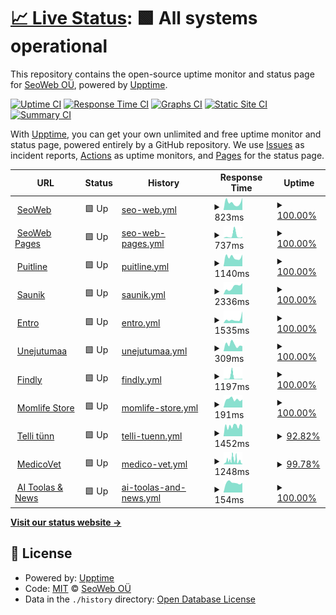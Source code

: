 # [📈 Live Status](https://SeoWeb.github.io/upptime): <!--live status--> **🟩 All systems operational**

This repository contains the open-source uptime monitor and status page for [SeoWeb OÜ](https://www.seoweb.ee), powered by [Upptime](https://github.com/upptime/upptime).

[![Uptime CI](https://github.com/SeoWeb/upptime/workflows/Uptime%20CI/badge.svg)](https://github.com/SeoWeb/upptime/actions?query=workflow%3A%22Uptime+CI%22)
[![Response Time CI](https://github.com/SeoWeb/upptime/workflows/Response%20Time%20CI/badge.svg)](https://github.com/SeoWeb/upptime/actions?query=workflow%3A%22Response+Time+CI%22)
[![Graphs CI](https://github.com/SeoWeb/upptime/workflows/Graphs%20CI/badge.svg)](https://github.com/SeoWeb/upptime/actions?query=workflow%3A%22Graphs+CI%22)
[![Static Site CI](https://github.com/SeoWeb/upptime/workflows/Static%20Site%20CI/badge.svg)](https://github.com/SeoWeb/upptime/actions?query=workflow%3A%22Static+Site+CI%22)
[![Summary CI](https://github.com/SeoWeb/upptime/workflows/Summary%20CI/badge.svg)](https://github.com/SeoWeb/upptime/actions?query=workflow%3A%22Summary+CI%22)

With [Upptime](https://upptime.js.org), you can get your own unlimited and free uptime monitor and status page, powered entirely by a GitHub repository. We use [Issues](https://github.com/SeoWeb/upptime/issues) as incident reports, [Actions](https://github.com/SeoWeb/upptime/actions) as uptime monitors, and [Pages](https://SeoWeb.github.io/upptime) for the status page.

<!--start: status pages-->
<!-- This summary is generated by Upptime (https://github.com/upptime/upptime) -->
<!-- Do not edit this manually, your changes will be overwritten -->
<!-- prettier-ignore -->
| URL | Status | History | Response Time | Uptime |
| --- | ------ | ------- | ------------- | ------ |
| <img alt="" src="https://icons.duckduckgo.com/ip3/seoweb.ee.ico" height="13"> [SeoWeb](https://seoweb.ee) | 🟩 Up | [seo-web.yml](https://github.com/SeoWeb/upptime/commits/HEAD/history/seo-web.yml) | <details><summary><img alt="Response time graph" src="./graphs/seo-web/response-time-week.png" height="20"> 823ms</summary><br><a href="https://SeoWeb.github.io/upptime/history/seo-web"><img alt="Response time 1386" src="https://img.shields.io/endpoint?url=https%3A%2F%2Fraw.githubusercontent.com%2FSeoWeb%2Fupptime%2FHEAD%2Fapi%2Fseo-web%2Fresponse-time.json"></a><br><a href="https://SeoWeb.github.io/upptime/history/seo-web"><img alt="24-hour response time 1356" src="https://img.shields.io/endpoint?url=https%3A%2F%2Fraw.githubusercontent.com%2FSeoWeb%2Fupptime%2FHEAD%2Fapi%2Fseo-web%2Fresponse-time-day.json"></a><br><a href="https://SeoWeb.github.io/upptime/history/seo-web"><img alt="7-day response time 823" src="https://img.shields.io/endpoint?url=https%3A%2F%2Fraw.githubusercontent.com%2FSeoWeb%2Fupptime%2FHEAD%2Fapi%2Fseo-web%2Fresponse-time-week.json"></a><br><a href="https://SeoWeb.github.io/upptime/history/seo-web"><img alt="30-day response time 1033" src="https://img.shields.io/endpoint?url=https%3A%2F%2Fraw.githubusercontent.com%2FSeoWeb%2Fupptime%2FHEAD%2Fapi%2Fseo-web%2Fresponse-time-month.json"></a><br><a href="https://SeoWeb.github.io/upptime/history/seo-web"><img alt="1-year response time 1386" src="https://img.shields.io/endpoint?url=https%3A%2F%2Fraw.githubusercontent.com%2FSeoWeb%2Fupptime%2FHEAD%2Fapi%2Fseo-web%2Fresponse-time-year.json"></a></details> | <details><summary><a href="https://SeoWeb.github.io/upptime/history/seo-web">100.00%</a></summary><a href="https://SeoWeb.github.io/upptime/history/seo-web"><img alt="All-time uptime 99.98%" src="https://img.shields.io/endpoint?url=https%3A%2F%2Fraw.githubusercontent.com%2FSeoWeb%2Fupptime%2FHEAD%2Fapi%2Fseo-web%2Fuptime.json"></a><br><a href="https://SeoWeb.github.io/upptime/history/seo-web"><img alt="24-hour uptime 100.00%" src="https://img.shields.io/endpoint?url=https%3A%2F%2Fraw.githubusercontent.com%2FSeoWeb%2Fupptime%2FHEAD%2Fapi%2Fseo-web%2Fuptime-day.json"></a><br><a href="https://SeoWeb.github.io/upptime/history/seo-web"><img alt="7-day uptime 100.00%" src="https://img.shields.io/endpoint?url=https%3A%2F%2Fraw.githubusercontent.com%2FSeoWeb%2Fupptime%2FHEAD%2Fapi%2Fseo-web%2Fuptime-week.json"></a><br><a href="https://SeoWeb.github.io/upptime/history/seo-web"><img alt="30-day uptime 99.81%" src="https://img.shields.io/endpoint?url=https%3A%2F%2Fraw.githubusercontent.com%2FSeoWeb%2Fupptime%2FHEAD%2Fapi%2Fseo-web%2Fuptime-month.json"></a><br><a href="https://SeoWeb.github.io/upptime/history/seo-web"><img alt="1-year uptime 99.98%" src="https://img.shields.io/endpoint?url=https%3A%2F%2Fraw.githubusercontent.com%2FSeoWeb%2Fupptime%2FHEAD%2Fapi%2Fseo-web%2Fuptime-year.json"></a></details>
| <img alt="" src="https://icons.duckduckgo.com/ip3/sw-pages.eu.ico" height="13"> [SeoWeb Pages](https://sw-pages.eu) | 🟩 Up | [seo-web-pages.yml](https://github.com/SeoWeb/upptime/commits/HEAD/history/seo-web-pages.yml) | <details><summary><img alt="Response time graph" src="./graphs/seo-web-pages/response-time-week.png" height="20"> 737ms</summary><br><a href="https://SeoWeb.github.io/upptime/history/seo-web-pages"><img alt="Response time 887" src="https://img.shields.io/endpoint?url=https%3A%2F%2Fraw.githubusercontent.com%2FSeoWeb%2Fupptime%2FHEAD%2Fapi%2Fseo-web-pages%2Fresponse-time.json"></a><br><a href="https://SeoWeb.github.io/upptime/history/seo-web-pages"><img alt="24-hour response time 331" src="https://img.shields.io/endpoint?url=https%3A%2F%2Fraw.githubusercontent.com%2FSeoWeb%2Fupptime%2FHEAD%2Fapi%2Fseo-web-pages%2Fresponse-time-day.json"></a><br><a href="https://SeoWeb.github.io/upptime/history/seo-web-pages"><img alt="7-day response time 737" src="https://img.shields.io/endpoint?url=https%3A%2F%2Fraw.githubusercontent.com%2FSeoWeb%2Fupptime%2FHEAD%2Fapi%2Fseo-web-pages%2Fresponse-time-week.json"></a><br><a href="https://SeoWeb.github.io/upptime/history/seo-web-pages"><img alt="30-day response time 425" src="https://img.shields.io/endpoint?url=https%3A%2F%2Fraw.githubusercontent.com%2FSeoWeb%2Fupptime%2FHEAD%2Fapi%2Fseo-web-pages%2Fresponse-time-month.json"></a><br><a href="https://SeoWeb.github.io/upptime/history/seo-web-pages"><img alt="1-year response time 887" src="https://img.shields.io/endpoint?url=https%3A%2F%2Fraw.githubusercontent.com%2FSeoWeb%2Fupptime%2FHEAD%2Fapi%2Fseo-web-pages%2Fresponse-time-year.json"></a></details> | <details><summary><a href="https://SeoWeb.github.io/upptime/history/seo-web-pages">100.00%</a></summary><a href="https://SeoWeb.github.io/upptime/history/seo-web-pages"><img alt="All-time uptime 99.75%" src="https://img.shields.io/endpoint?url=https%3A%2F%2Fraw.githubusercontent.com%2FSeoWeb%2Fupptime%2FHEAD%2Fapi%2Fseo-web-pages%2Fuptime.json"></a><br><a href="https://SeoWeb.github.io/upptime/history/seo-web-pages"><img alt="24-hour uptime 100.00%" src="https://img.shields.io/endpoint?url=https%3A%2F%2Fraw.githubusercontent.com%2FSeoWeb%2Fupptime%2FHEAD%2Fapi%2Fseo-web-pages%2Fuptime-day.json"></a><br><a href="https://SeoWeb.github.io/upptime/history/seo-web-pages"><img alt="7-day uptime 100.00%" src="https://img.shields.io/endpoint?url=https%3A%2F%2Fraw.githubusercontent.com%2FSeoWeb%2Fupptime%2FHEAD%2Fapi%2Fseo-web-pages%2Fuptime-week.json"></a><br><a href="https://SeoWeb.github.io/upptime/history/seo-web-pages"><img alt="30-day uptime 100.00%" src="https://img.shields.io/endpoint?url=https%3A%2F%2Fraw.githubusercontent.com%2FSeoWeb%2Fupptime%2FHEAD%2Fapi%2Fseo-web-pages%2Fuptime-month.json"></a><br><a href="https://SeoWeb.github.io/upptime/history/seo-web-pages"><img alt="1-year uptime 99.75%" src="https://img.shields.io/endpoint?url=https%3A%2F%2Fraw.githubusercontent.com%2FSeoWeb%2Fupptime%2FHEAD%2Fapi%2Fseo-web-pages%2Fuptime-year.json"></a></details>
| <img alt="" src="https://icons.duckduckgo.com/ip3/puitline.ee.ico" height="13"> [Puitline](https://puitline.ee) | 🟩 Up | [puitline.yml](https://github.com/SeoWeb/upptime/commits/HEAD/history/puitline.yml) | <details><summary><img alt="Response time graph" src="./graphs/puitline/response-time-week.png" height="20"> 1140ms</summary><br><a href="https://SeoWeb.github.io/upptime/history/puitline"><img alt="Response time 1270" src="https://img.shields.io/endpoint?url=https%3A%2F%2Fraw.githubusercontent.com%2FSeoWeb%2Fupptime%2FHEAD%2Fapi%2Fpuitline%2Fresponse-time.json"></a><br><a href="https://SeoWeb.github.io/upptime/history/puitline"><img alt="24-hour response time 1469" src="https://img.shields.io/endpoint?url=https%3A%2F%2Fraw.githubusercontent.com%2FSeoWeb%2Fupptime%2FHEAD%2Fapi%2Fpuitline%2Fresponse-time-day.json"></a><br><a href="https://SeoWeb.github.io/upptime/history/puitline"><img alt="7-day response time 1140" src="https://img.shields.io/endpoint?url=https%3A%2F%2Fraw.githubusercontent.com%2FSeoWeb%2Fupptime%2FHEAD%2Fapi%2Fpuitline%2Fresponse-time-week.json"></a><br><a href="https://SeoWeb.github.io/upptime/history/puitline"><img alt="30-day response time 1150" src="https://img.shields.io/endpoint?url=https%3A%2F%2Fraw.githubusercontent.com%2FSeoWeb%2Fupptime%2FHEAD%2Fapi%2Fpuitline%2Fresponse-time-month.json"></a><br><a href="https://SeoWeb.github.io/upptime/history/puitline"><img alt="1-year response time 1270" src="https://img.shields.io/endpoint?url=https%3A%2F%2Fraw.githubusercontent.com%2FSeoWeb%2Fupptime%2FHEAD%2Fapi%2Fpuitline%2Fresponse-time-year.json"></a></details> | <details><summary><a href="https://SeoWeb.github.io/upptime/history/puitline">100.00%</a></summary><a href="https://SeoWeb.github.io/upptime/history/puitline"><img alt="All-time uptime 99.98%" src="https://img.shields.io/endpoint?url=https%3A%2F%2Fraw.githubusercontent.com%2FSeoWeb%2Fupptime%2FHEAD%2Fapi%2Fpuitline%2Fuptime.json"></a><br><a href="https://SeoWeb.github.io/upptime/history/puitline"><img alt="24-hour uptime 100.00%" src="https://img.shields.io/endpoint?url=https%3A%2F%2Fraw.githubusercontent.com%2FSeoWeb%2Fupptime%2FHEAD%2Fapi%2Fpuitline%2Fuptime-day.json"></a><br><a href="https://SeoWeb.github.io/upptime/history/puitline"><img alt="7-day uptime 100.00%" src="https://img.shields.io/endpoint?url=https%3A%2F%2Fraw.githubusercontent.com%2FSeoWeb%2Fupptime%2FHEAD%2Fapi%2Fpuitline%2Fuptime-week.json"></a><br><a href="https://SeoWeb.github.io/upptime/history/puitline"><img alt="30-day uptime 100.00%" src="https://img.shields.io/endpoint?url=https%3A%2F%2Fraw.githubusercontent.com%2FSeoWeb%2Fupptime%2FHEAD%2Fapi%2Fpuitline%2Fuptime-month.json"></a><br><a href="https://SeoWeb.github.io/upptime/history/puitline"><img alt="1-year uptime 99.98%" src="https://img.shields.io/endpoint?url=https%3A%2F%2Fraw.githubusercontent.com%2FSeoWeb%2Fupptime%2FHEAD%2Fapi%2Fpuitline%2Fuptime-year.json"></a></details>
| <img alt="" src="https://icons.duckduckgo.com/ip3/saunik.ee.ico" height="13"> [Saunik](https://saunik.ee) | 🟩 Up | [saunik.yml](https://github.com/SeoWeb/upptime/commits/HEAD/history/saunik.yml) | <details><summary><img alt="Response time graph" src="./graphs/saunik/response-time-week.png" height="20"> 2336ms</summary><br><a href="https://SeoWeb.github.io/upptime/history/saunik"><img alt="Response time 1134" src="https://img.shields.io/endpoint?url=https%3A%2F%2Fraw.githubusercontent.com%2FSeoWeb%2Fupptime%2FHEAD%2Fapi%2Fsaunik%2Fresponse-time.json"></a><br><a href="https://SeoWeb.github.io/upptime/history/saunik"><img alt="24-hour response time 3542" src="https://img.shields.io/endpoint?url=https%3A%2F%2Fraw.githubusercontent.com%2FSeoWeb%2Fupptime%2FHEAD%2Fapi%2Fsaunik%2Fresponse-time-day.json"></a><br><a href="https://SeoWeb.github.io/upptime/history/saunik"><img alt="7-day response time 2336" src="https://img.shields.io/endpoint?url=https%3A%2F%2Fraw.githubusercontent.com%2FSeoWeb%2Fupptime%2FHEAD%2Fapi%2Fsaunik%2Fresponse-time-week.json"></a><br><a href="https://SeoWeb.github.io/upptime/history/saunik"><img alt="30-day response time 1537" src="https://img.shields.io/endpoint?url=https%3A%2F%2Fraw.githubusercontent.com%2FSeoWeb%2Fupptime%2FHEAD%2Fapi%2Fsaunik%2Fresponse-time-month.json"></a><br><a href="https://SeoWeb.github.io/upptime/history/saunik"><img alt="1-year response time 1134" src="https://img.shields.io/endpoint?url=https%3A%2F%2Fraw.githubusercontent.com%2FSeoWeb%2Fupptime%2FHEAD%2Fapi%2Fsaunik%2Fresponse-time-year.json"></a></details> | <details><summary><a href="https://SeoWeb.github.io/upptime/history/saunik">100.00%</a></summary><a href="https://SeoWeb.github.io/upptime/history/saunik"><img alt="All-time uptime 99.69%" src="https://img.shields.io/endpoint?url=https%3A%2F%2Fraw.githubusercontent.com%2FSeoWeb%2Fupptime%2FHEAD%2Fapi%2Fsaunik%2Fuptime.json"></a><br><a href="https://SeoWeb.github.io/upptime/history/saunik"><img alt="24-hour uptime 100.00%" src="https://img.shields.io/endpoint?url=https%3A%2F%2Fraw.githubusercontent.com%2FSeoWeb%2Fupptime%2FHEAD%2Fapi%2Fsaunik%2Fuptime-day.json"></a><br><a href="https://SeoWeb.github.io/upptime/history/saunik"><img alt="7-day uptime 100.00%" src="https://img.shields.io/endpoint?url=https%3A%2F%2Fraw.githubusercontent.com%2FSeoWeb%2Fupptime%2FHEAD%2Fapi%2Fsaunik%2Fuptime-week.json"></a><br><a href="https://SeoWeb.github.io/upptime/history/saunik"><img alt="30-day uptime 100.00%" src="https://img.shields.io/endpoint?url=https%3A%2F%2Fraw.githubusercontent.com%2FSeoWeb%2Fupptime%2FHEAD%2Fapi%2Fsaunik%2Fuptime-month.json"></a><br><a href="https://SeoWeb.github.io/upptime/history/saunik"><img alt="1-year uptime 99.69%" src="https://img.shields.io/endpoint?url=https%3A%2F%2Fraw.githubusercontent.com%2FSeoWeb%2Fupptime%2FHEAD%2Fapi%2Fsaunik%2Fuptime-year.json"></a></details>
| <img alt="" src="https://icons.duckduckgo.com/ip3/entro.ee.ico" height="13"> [Entro](https://entro.ee) | 🟩 Up | [entro.yml](https://github.com/SeoWeb/upptime/commits/HEAD/history/entro.yml) | <details><summary><img alt="Response time graph" src="./graphs/entro/response-time-week.png" height="20"> 1535ms</summary><br><a href="https://SeoWeb.github.io/upptime/history/entro"><img alt="Response time 1207" src="https://img.shields.io/endpoint?url=https%3A%2F%2Fraw.githubusercontent.com%2FSeoWeb%2Fupptime%2FHEAD%2Fapi%2Fentro%2Fresponse-time.json"></a><br><a href="https://SeoWeb.github.io/upptime/history/entro"><img alt="24-hour response time 4608" src="https://img.shields.io/endpoint?url=https%3A%2F%2Fraw.githubusercontent.com%2FSeoWeb%2Fupptime%2FHEAD%2Fapi%2Fentro%2Fresponse-time-day.json"></a><br><a href="https://SeoWeb.github.io/upptime/history/entro"><img alt="7-day response time 1535" src="https://img.shields.io/endpoint?url=https%3A%2F%2Fraw.githubusercontent.com%2FSeoWeb%2Fupptime%2FHEAD%2Fapi%2Fentro%2Fresponse-time-week.json"></a><br><a href="https://SeoWeb.github.io/upptime/history/entro"><img alt="30-day response time 1185" src="https://img.shields.io/endpoint?url=https%3A%2F%2Fraw.githubusercontent.com%2FSeoWeb%2Fupptime%2FHEAD%2Fapi%2Fentro%2Fresponse-time-month.json"></a><br><a href="https://SeoWeb.github.io/upptime/history/entro"><img alt="1-year response time 1207" src="https://img.shields.io/endpoint?url=https%3A%2F%2Fraw.githubusercontent.com%2FSeoWeb%2Fupptime%2FHEAD%2Fapi%2Fentro%2Fresponse-time-year.json"></a></details> | <details><summary><a href="https://SeoWeb.github.io/upptime/history/entro">100.00%</a></summary><a href="https://SeoWeb.github.io/upptime/history/entro"><img alt="All-time uptime 99.84%" src="https://img.shields.io/endpoint?url=https%3A%2F%2Fraw.githubusercontent.com%2FSeoWeb%2Fupptime%2FHEAD%2Fapi%2Fentro%2Fuptime.json"></a><br><a href="https://SeoWeb.github.io/upptime/history/entro"><img alt="24-hour uptime 100.00%" src="https://img.shields.io/endpoint?url=https%3A%2F%2Fraw.githubusercontent.com%2FSeoWeb%2Fupptime%2FHEAD%2Fapi%2Fentro%2Fuptime-day.json"></a><br><a href="https://SeoWeb.github.io/upptime/history/entro"><img alt="7-day uptime 100.00%" src="https://img.shields.io/endpoint?url=https%3A%2F%2Fraw.githubusercontent.com%2FSeoWeb%2Fupptime%2FHEAD%2Fapi%2Fentro%2Fuptime-week.json"></a><br><a href="https://SeoWeb.github.io/upptime/history/entro"><img alt="30-day uptime 100.00%" src="https://img.shields.io/endpoint?url=https%3A%2F%2Fraw.githubusercontent.com%2FSeoWeb%2Fupptime%2FHEAD%2Fapi%2Fentro%2Fuptime-month.json"></a><br><a href="https://SeoWeb.github.io/upptime/history/entro"><img alt="1-year uptime 99.84%" src="https://img.shields.io/endpoint?url=https%3A%2F%2Fraw.githubusercontent.com%2FSeoWeb%2Fupptime%2FHEAD%2Fapi%2Fentro%2Fuptime-year.json"></a></details>
| <img alt="" src="https://icons.duckduckgo.com/ip3/unejutumaa.ee.ico" height="13"> [Unejutumaa](https://unejutumaa.ee) | 🟩 Up | [unejutumaa.yml](https://github.com/SeoWeb/upptime/commits/HEAD/history/unejutumaa.yml) | <details><summary><img alt="Response time graph" src="./graphs/unejutumaa/response-time-week.png" height="20"> 309ms</summary><br><a href="https://SeoWeb.github.io/upptime/history/unejutumaa"><img alt="Response time 374" src="https://img.shields.io/endpoint?url=https%3A%2F%2Fraw.githubusercontent.com%2FSeoWeb%2Fupptime%2FHEAD%2Fapi%2Funejutumaa%2Fresponse-time.json"></a><br><a href="https://SeoWeb.github.io/upptime/history/unejutumaa"><img alt="24-hour response time 239" src="https://img.shields.io/endpoint?url=https%3A%2F%2Fraw.githubusercontent.com%2FSeoWeb%2Fupptime%2FHEAD%2Fapi%2Funejutumaa%2Fresponse-time-day.json"></a><br><a href="https://SeoWeb.github.io/upptime/history/unejutumaa"><img alt="7-day response time 309" src="https://img.shields.io/endpoint?url=https%3A%2F%2Fraw.githubusercontent.com%2FSeoWeb%2Fupptime%2FHEAD%2Fapi%2Funejutumaa%2Fresponse-time-week.json"></a><br><a href="https://SeoWeb.github.io/upptime/history/unejutumaa"><img alt="30-day response time 299" src="https://img.shields.io/endpoint?url=https%3A%2F%2Fraw.githubusercontent.com%2FSeoWeb%2Fupptime%2FHEAD%2Fapi%2Funejutumaa%2Fresponse-time-month.json"></a><br><a href="https://SeoWeb.github.io/upptime/history/unejutumaa"><img alt="1-year response time 374" src="https://img.shields.io/endpoint?url=https%3A%2F%2Fraw.githubusercontent.com%2FSeoWeb%2Fupptime%2FHEAD%2Fapi%2Funejutumaa%2Fresponse-time-year.json"></a></details> | <details><summary><a href="https://SeoWeb.github.io/upptime/history/unejutumaa">100.00%</a></summary><a href="https://SeoWeb.github.io/upptime/history/unejutumaa"><img alt="All-time uptime 99.98%" src="https://img.shields.io/endpoint?url=https%3A%2F%2Fraw.githubusercontent.com%2FSeoWeb%2Fupptime%2FHEAD%2Fapi%2Funejutumaa%2Fuptime.json"></a><br><a href="https://SeoWeb.github.io/upptime/history/unejutumaa"><img alt="24-hour uptime 100.00%" src="https://img.shields.io/endpoint?url=https%3A%2F%2Fraw.githubusercontent.com%2FSeoWeb%2Fupptime%2FHEAD%2Fapi%2Funejutumaa%2Fuptime-day.json"></a><br><a href="https://SeoWeb.github.io/upptime/history/unejutumaa"><img alt="7-day uptime 100.00%" src="https://img.shields.io/endpoint?url=https%3A%2F%2Fraw.githubusercontent.com%2FSeoWeb%2Fupptime%2FHEAD%2Fapi%2Funejutumaa%2Fuptime-week.json"></a><br><a href="https://SeoWeb.github.io/upptime/history/unejutumaa"><img alt="30-day uptime 100.00%" src="https://img.shields.io/endpoint?url=https%3A%2F%2Fraw.githubusercontent.com%2FSeoWeb%2Fupptime%2FHEAD%2Fapi%2Funejutumaa%2Fuptime-month.json"></a><br><a href="https://SeoWeb.github.io/upptime/history/unejutumaa"><img alt="1-year uptime 99.98%" src="https://img.shields.io/endpoint?url=https%3A%2F%2Fraw.githubusercontent.com%2FSeoWeb%2Fupptime%2FHEAD%2Fapi%2Funejutumaa%2Fuptime-year.json"></a></details>
| <img alt="" src="https://icons.duckduckgo.com/ip3/findly.ee.ico" height="13"> [Findly](https://findly.ee) | 🟩 Up | [findly.yml](https://github.com/SeoWeb/upptime/commits/HEAD/history/findly.yml) | <details><summary><img alt="Response time graph" src="./graphs/findly/response-time-week.png" height="20"> 1197ms</summary><br><a href="https://SeoWeb.github.io/upptime/history/findly"><img alt="Response time 458" src="https://img.shields.io/endpoint?url=https%3A%2F%2Fraw.githubusercontent.com%2FSeoWeb%2Fupptime%2FHEAD%2Fapi%2Ffindly%2Fresponse-time.json"></a><br><a href="https://SeoWeb.github.io/upptime/history/findly"><img alt="24-hour response time 359" src="https://img.shields.io/endpoint?url=https%3A%2F%2Fraw.githubusercontent.com%2FSeoWeb%2Fupptime%2FHEAD%2Fapi%2Ffindly%2Fresponse-time-day.json"></a><br><a href="https://SeoWeb.github.io/upptime/history/findly"><img alt="7-day response time 1197" src="https://img.shields.io/endpoint?url=https%3A%2F%2Fraw.githubusercontent.com%2FSeoWeb%2Fupptime%2FHEAD%2Fapi%2Ffindly%2Fresponse-time-week.json"></a><br><a href="https://SeoWeb.github.io/upptime/history/findly"><img alt="30-day response time 525" src="https://img.shields.io/endpoint?url=https%3A%2F%2Fraw.githubusercontent.com%2FSeoWeb%2Fupptime%2FHEAD%2Fapi%2Ffindly%2Fresponse-time-month.json"></a><br><a href="https://SeoWeb.github.io/upptime/history/findly"><img alt="1-year response time 458" src="https://img.shields.io/endpoint?url=https%3A%2F%2Fraw.githubusercontent.com%2FSeoWeb%2Fupptime%2FHEAD%2Fapi%2Ffindly%2Fresponse-time-year.json"></a></details> | <details><summary><a href="https://SeoWeb.github.io/upptime/history/findly">100.00%</a></summary><a href="https://SeoWeb.github.io/upptime/history/findly"><img alt="All-time uptime 100.00%" src="https://img.shields.io/endpoint?url=https%3A%2F%2Fraw.githubusercontent.com%2FSeoWeb%2Fupptime%2FHEAD%2Fapi%2Ffindly%2Fuptime.json"></a><br><a href="https://SeoWeb.github.io/upptime/history/findly"><img alt="24-hour uptime 100.00%" src="https://img.shields.io/endpoint?url=https%3A%2F%2Fraw.githubusercontent.com%2FSeoWeb%2Fupptime%2FHEAD%2Fapi%2Ffindly%2Fuptime-day.json"></a><br><a href="https://SeoWeb.github.io/upptime/history/findly"><img alt="7-day uptime 100.00%" src="https://img.shields.io/endpoint?url=https%3A%2F%2Fraw.githubusercontent.com%2FSeoWeb%2Fupptime%2FHEAD%2Fapi%2Ffindly%2Fuptime-week.json"></a><br><a href="https://SeoWeb.github.io/upptime/history/findly"><img alt="30-day uptime 100.00%" src="https://img.shields.io/endpoint?url=https%3A%2F%2Fraw.githubusercontent.com%2FSeoWeb%2Fupptime%2FHEAD%2Fapi%2Ffindly%2Fuptime-month.json"></a><br><a href="https://SeoWeb.github.io/upptime/history/findly"><img alt="1-year uptime 100.00%" src="https://img.shields.io/endpoint?url=https%3A%2F%2Fraw.githubusercontent.com%2FSeoWeb%2Fupptime%2FHEAD%2Fapi%2Ffindly%2Fuptime-year.json"></a></details>
| <img alt="" src="https://icons.duckduckgo.com/ip3/momlife-store.com.ico" height="13"> [Momlife Store](https://momlife-store.com) | 🟩 Up | [momlife-store.yml](https://github.com/SeoWeb/upptime/commits/HEAD/history/momlife-store.yml) | <details><summary><img alt="Response time graph" src="./graphs/momlife-store/response-time-week.png" height="20"> 191ms</summary><br><a href="https://SeoWeb.github.io/upptime/history/momlife-store"><img alt="Response time 369" src="https://img.shields.io/endpoint?url=https%3A%2F%2Fraw.githubusercontent.com%2FSeoWeb%2Fupptime%2FHEAD%2Fapi%2Fmomlife-store%2Fresponse-time.json"></a><br><a href="https://SeoWeb.github.io/upptime/history/momlife-store"><img alt="24-hour response time 186" src="https://img.shields.io/endpoint?url=https%3A%2F%2Fraw.githubusercontent.com%2FSeoWeb%2Fupptime%2FHEAD%2Fapi%2Fmomlife-store%2Fresponse-time-day.json"></a><br><a href="https://SeoWeb.github.io/upptime/history/momlife-store"><img alt="7-day response time 191" src="https://img.shields.io/endpoint?url=https%3A%2F%2Fraw.githubusercontent.com%2FSeoWeb%2Fupptime%2FHEAD%2Fapi%2Fmomlife-store%2Fresponse-time-week.json"></a><br><a href="https://SeoWeb.github.io/upptime/history/momlife-store"><img alt="30-day response time 185" src="https://img.shields.io/endpoint?url=https%3A%2F%2Fraw.githubusercontent.com%2FSeoWeb%2Fupptime%2FHEAD%2Fapi%2Fmomlife-store%2Fresponse-time-month.json"></a><br><a href="https://SeoWeb.github.io/upptime/history/momlife-store"><img alt="1-year response time 369" src="https://img.shields.io/endpoint?url=https%3A%2F%2Fraw.githubusercontent.com%2FSeoWeb%2Fupptime%2FHEAD%2Fapi%2Fmomlife-store%2Fresponse-time-year.json"></a></details> | <details><summary><a href="https://SeoWeb.github.io/upptime/history/momlife-store">100.00%</a></summary><a href="https://SeoWeb.github.io/upptime/history/momlife-store"><img alt="All-time uptime 99.99%" src="https://img.shields.io/endpoint?url=https%3A%2F%2Fraw.githubusercontent.com%2FSeoWeb%2Fupptime%2FHEAD%2Fapi%2Fmomlife-store%2Fuptime.json"></a><br><a href="https://SeoWeb.github.io/upptime/history/momlife-store"><img alt="24-hour uptime 100.00%" src="https://img.shields.io/endpoint?url=https%3A%2F%2Fraw.githubusercontent.com%2FSeoWeb%2Fupptime%2FHEAD%2Fapi%2Fmomlife-store%2Fuptime-day.json"></a><br><a href="https://SeoWeb.github.io/upptime/history/momlife-store"><img alt="7-day uptime 100.00%" src="https://img.shields.io/endpoint?url=https%3A%2F%2Fraw.githubusercontent.com%2FSeoWeb%2Fupptime%2FHEAD%2Fapi%2Fmomlife-store%2Fuptime-week.json"></a><br><a href="https://SeoWeb.github.io/upptime/history/momlife-store"><img alt="30-day uptime 100.00%" src="https://img.shields.io/endpoint?url=https%3A%2F%2Fraw.githubusercontent.com%2FSeoWeb%2Fupptime%2FHEAD%2Fapi%2Fmomlife-store%2Fuptime-month.json"></a><br><a href="https://SeoWeb.github.io/upptime/history/momlife-store"><img alt="1-year uptime 99.99%" src="https://img.shields.io/endpoint?url=https%3A%2F%2Fraw.githubusercontent.com%2FSeoWeb%2Fupptime%2FHEAD%2Fapi%2Fmomlife-store%2Fuptime-year.json"></a></details>
| <img alt="" src="https://icons.duckduckgo.com/ip3/www.xn--tellitnn-c6a.ee.ico" height="13"> [Telli tünn](https://www.xn--tellitnn-c6a.ee) | 🟩 Up | [telli-tuenn.yml](https://github.com/SeoWeb/upptime/commits/HEAD/history/telli-tuenn.yml) | <details><summary><img alt="Response time graph" src="./graphs/telli-tuenn/response-time-week.png" height="20"> 1452ms</summary><br><a href="https://SeoWeb.github.io/upptime/history/telli-tuenn"><img alt="Response time 1438" src="https://img.shields.io/endpoint?url=https%3A%2F%2Fraw.githubusercontent.com%2FSeoWeb%2Fupptime%2FHEAD%2Fapi%2Ftelli-tuenn%2Fresponse-time.json"></a><br><a href="https://SeoWeb.github.io/upptime/history/telli-tuenn"><img alt="24-hour response time 1522" src="https://img.shields.io/endpoint?url=https%3A%2F%2Fraw.githubusercontent.com%2FSeoWeb%2Fupptime%2FHEAD%2Fapi%2Ftelli-tuenn%2Fresponse-time-day.json"></a><br><a href="https://SeoWeb.github.io/upptime/history/telli-tuenn"><img alt="7-day response time 1452" src="https://img.shields.io/endpoint?url=https%3A%2F%2Fraw.githubusercontent.com%2FSeoWeb%2Fupptime%2FHEAD%2Fapi%2Ftelli-tuenn%2Fresponse-time-week.json"></a><br><a href="https://SeoWeb.github.io/upptime/history/telli-tuenn"><img alt="30-day response time 1367" src="https://img.shields.io/endpoint?url=https%3A%2F%2Fraw.githubusercontent.com%2FSeoWeb%2Fupptime%2FHEAD%2Fapi%2Ftelli-tuenn%2Fresponse-time-month.json"></a><br><a href="https://SeoWeb.github.io/upptime/history/telli-tuenn"><img alt="1-year response time 1438" src="https://img.shields.io/endpoint?url=https%3A%2F%2Fraw.githubusercontent.com%2FSeoWeb%2Fupptime%2FHEAD%2Fapi%2Ftelli-tuenn%2Fresponse-time-year.json"></a></details> | <details><summary><a href="https://SeoWeb.github.io/upptime/history/telli-tuenn">92.82%</a></summary><a href="https://SeoWeb.github.io/upptime/history/telli-tuenn"><img alt="All-time uptime 99.04%" src="https://img.shields.io/endpoint?url=https%3A%2F%2Fraw.githubusercontent.com%2FSeoWeb%2Fupptime%2FHEAD%2Fapi%2Ftelli-tuenn%2Fuptime.json"></a><br><a href="https://SeoWeb.github.io/upptime/history/telli-tuenn"><img alt="24-hour uptime 100.00%" src="https://img.shields.io/endpoint?url=https%3A%2F%2Fraw.githubusercontent.com%2FSeoWeb%2Fupptime%2FHEAD%2Fapi%2Ftelli-tuenn%2Fuptime-day.json"></a><br><a href="https://SeoWeb.github.io/upptime/history/telli-tuenn"><img alt="7-day uptime 92.82%" src="https://img.shields.io/endpoint?url=https%3A%2F%2Fraw.githubusercontent.com%2FSeoWeb%2Fupptime%2FHEAD%2Fapi%2Ftelli-tuenn%2Fuptime-week.json"></a><br><a href="https://SeoWeb.github.io/upptime/history/telli-tuenn"><img alt="30-day uptime 98.35%" src="https://img.shields.io/endpoint?url=https%3A%2F%2Fraw.githubusercontent.com%2FSeoWeb%2Fupptime%2FHEAD%2Fapi%2Ftelli-tuenn%2Fuptime-month.json"></a><br><a href="https://SeoWeb.github.io/upptime/history/telli-tuenn"><img alt="1-year uptime 99.04%" src="https://img.shields.io/endpoint?url=https%3A%2F%2Fraw.githubusercontent.com%2FSeoWeb%2Fupptime%2FHEAD%2Fapi%2Ftelli-tuenn%2Fuptime-year.json"></a></details>
| <img alt="" src="https://icons.duckduckgo.com/ip3/medicovet.eu.ico" height="13"> [MedicoVet](https://medicovet.eu) | 🟩 Up | [medico-vet.yml](https://github.com/SeoWeb/upptime/commits/HEAD/history/medico-vet.yml) | <details><summary><img alt="Response time graph" src="./graphs/medico-vet/response-time-week.png" height="20"> 1248ms</summary><br><a href="https://SeoWeb.github.io/upptime/history/medico-vet"><img alt="Response time 1680" src="https://img.shields.io/endpoint?url=https%3A%2F%2Fraw.githubusercontent.com%2FSeoWeb%2Fupptime%2FHEAD%2Fapi%2Fmedico-vet%2Fresponse-time.json"></a><br><a href="https://SeoWeb.github.io/upptime/history/medico-vet"><img alt="24-hour response time 1011" src="https://img.shields.io/endpoint?url=https%3A%2F%2Fraw.githubusercontent.com%2FSeoWeb%2Fupptime%2FHEAD%2Fapi%2Fmedico-vet%2Fresponse-time-day.json"></a><br><a href="https://SeoWeb.github.io/upptime/history/medico-vet"><img alt="7-day response time 1248" src="https://img.shields.io/endpoint?url=https%3A%2F%2Fraw.githubusercontent.com%2FSeoWeb%2Fupptime%2FHEAD%2Fapi%2Fmedico-vet%2Fresponse-time-week.json"></a><br><a href="https://SeoWeb.github.io/upptime/history/medico-vet"><img alt="30-day response time 1179" src="https://img.shields.io/endpoint?url=https%3A%2F%2Fraw.githubusercontent.com%2FSeoWeb%2Fupptime%2FHEAD%2Fapi%2Fmedico-vet%2Fresponse-time-month.json"></a><br><a href="https://SeoWeb.github.io/upptime/history/medico-vet"><img alt="1-year response time 1680" src="https://img.shields.io/endpoint?url=https%3A%2F%2Fraw.githubusercontent.com%2FSeoWeb%2Fupptime%2FHEAD%2Fapi%2Fmedico-vet%2Fresponse-time-year.json"></a></details> | <details><summary><a href="https://SeoWeb.github.io/upptime/history/medico-vet">99.78%</a></summary><a href="https://SeoWeb.github.io/upptime/history/medico-vet"><img alt="All-time uptime 99.93%" src="https://img.shields.io/endpoint?url=https%3A%2F%2Fraw.githubusercontent.com%2FSeoWeb%2Fupptime%2FHEAD%2Fapi%2Fmedico-vet%2Fuptime.json"></a><br><a href="https://SeoWeb.github.io/upptime/history/medico-vet"><img alt="24-hour uptime 99.53%" src="https://img.shields.io/endpoint?url=https%3A%2F%2Fraw.githubusercontent.com%2FSeoWeb%2Fupptime%2FHEAD%2Fapi%2Fmedico-vet%2Fuptime-day.json"></a><br><a href="https://SeoWeb.github.io/upptime/history/medico-vet"><img alt="7-day uptime 99.78%" src="https://img.shields.io/endpoint?url=https%3A%2F%2Fraw.githubusercontent.com%2FSeoWeb%2Fupptime%2FHEAD%2Fapi%2Fmedico-vet%2Fuptime-week.json"></a><br><a href="https://SeoWeb.github.io/upptime/history/medico-vet"><img alt="30-day uptime 99.85%" src="https://img.shields.io/endpoint?url=https%3A%2F%2Fraw.githubusercontent.com%2FSeoWeb%2Fupptime%2FHEAD%2Fapi%2Fmedico-vet%2Fuptime-month.json"></a><br><a href="https://SeoWeb.github.io/upptime/history/medico-vet"><img alt="1-year uptime 99.93%" src="https://img.shields.io/endpoint?url=https%3A%2F%2Fraw.githubusercontent.com%2FSeoWeb%2Fupptime%2FHEAD%2Fapi%2Fmedico-vet%2Fuptime-year.json"></a></details>
| <img alt="" src="https://icons.duckduckgo.com/ip3/ai-tools-and-news.com.ico" height="13"> [AI Toolas & News](https://ai-tools-and-news.com) | 🟩 Up | [ai-toolas-and-news.yml](https://github.com/SeoWeb/upptime/commits/HEAD/history/ai-toolas-and-news.yml) | <details><summary><img alt="Response time graph" src="./graphs/ai-toolas-and-news/response-time-week.png" height="20"> 154ms</summary><br><a href="https://SeoWeb.github.io/upptime/history/ai-toolas-and-news"><img alt="Response time 521" src="https://img.shields.io/endpoint?url=https%3A%2F%2Fraw.githubusercontent.com%2FSeoWeb%2Fupptime%2FHEAD%2Fapi%2Fai-toolas-and-news%2Fresponse-time.json"></a><br><a href="https://SeoWeb.github.io/upptime/history/ai-toolas-and-news"><img alt="24-hour response time 154" src="https://img.shields.io/endpoint?url=https%3A%2F%2Fraw.githubusercontent.com%2FSeoWeb%2Fupptime%2FHEAD%2Fapi%2Fai-toolas-and-news%2Fresponse-time-day.json"></a><br><a href="https://SeoWeb.github.io/upptime/history/ai-toolas-and-news"><img alt="7-day response time 154" src="https://img.shields.io/endpoint?url=https%3A%2F%2Fraw.githubusercontent.com%2FSeoWeb%2Fupptime%2FHEAD%2Fapi%2Fai-toolas-and-news%2Fresponse-time-week.json"></a><br><a href="https://SeoWeb.github.io/upptime/history/ai-toolas-and-news"><img alt="30-day response time 231" src="https://img.shields.io/endpoint?url=https%3A%2F%2Fraw.githubusercontent.com%2FSeoWeb%2Fupptime%2FHEAD%2Fapi%2Fai-toolas-and-news%2Fresponse-time-month.json"></a><br><a href="https://SeoWeb.github.io/upptime/history/ai-toolas-and-news"><img alt="1-year response time 521" src="https://img.shields.io/endpoint?url=https%3A%2F%2Fraw.githubusercontent.com%2FSeoWeb%2Fupptime%2FHEAD%2Fapi%2Fai-toolas-and-news%2Fresponse-time-year.json"></a></details> | <details><summary><a href="https://SeoWeb.github.io/upptime/history/ai-toolas-and-news">100.00%</a></summary><a href="https://SeoWeb.github.io/upptime/history/ai-toolas-and-news"><img alt="All-time uptime 92.72%" src="https://img.shields.io/endpoint?url=https%3A%2F%2Fraw.githubusercontent.com%2FSeoWeb%2Fupptime%2FHEAD%2Fapi%2Fai-toolas-and-news%2Fuptime.json"></a><br><a href="https://SeoWeb.github.io/upptime/history/ai-toolas-and-news"><img alt="24-hour uptime 100.00%" src="https://img.shields.io/endpoint?url=https%3A%2F%2Fraw.githubusercontent.com%2FSeoWeb%2Fupptime%2FHEAD%2Fapi%2Fai-toolas-and-news%2Fuptime-day.json"></a><br><a href="https://SeoWeb.github.io/upptime/history/ai-toolas-and-news"><img alt="7-day uptime 100.00%" src="https://img.shields.io/endpoint?url=https%3A%2F%2Fraw.githubusercontent.com%2FSeoWeb%2Fupptime%2FHEAD%2Fapi%2Fai-toolas-and-news%2Fuptime-week.json"></a><br><a href="https://SeoWeb.github.io/upptime/history/ai-toolas-and-news"><img alt="30-day uptime 100.00%" src="https://img.shields.io/endpoint?url=https%3A%2F%2Fraw.githubusercontent.com%2FSeoWeb%2Fupptime%2FHEAD%2Fapi%2Fai-toolas-and-news%2Fuptime-month.json"></a><br><a href="https://SeoWeb.github.io/upptime/history/ai-toolas-and-news"><img alt="1-year uptime 92.72%" src="https://img.shields.io/endpoint?url=https%3A%2F%2Fraw.githubusercontent.com%2FSeoWeb%2Fupptime%2FHEAD%2Fapi%2Fai-toolas-and-news%2Fuptime-year.json"></a></details>

<!--end: status pages-->

[**Visit our status website →**](https://SeoWeb.github.io/upptime)

## 📄 License

- Powered by: [Upptime](https://github.com/upptime/upptime)
- Code: [MIT](./LICENSE) © [SeoWeb OÜ](https://www.seoweb.ee)
- Data in the `./history` directory: [Open Database License](https://opendatacommons.org/licenses/odbl/1-0/)
